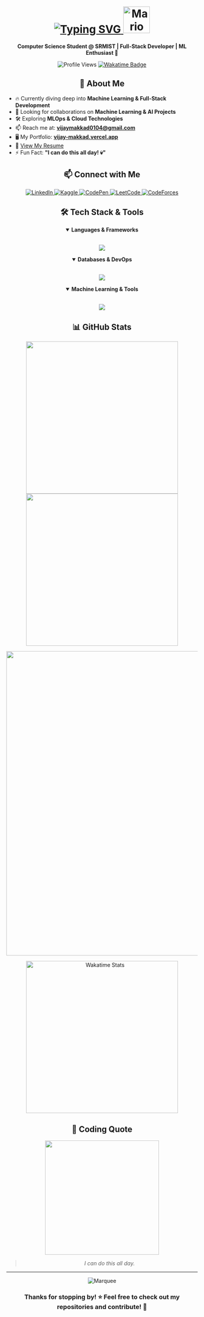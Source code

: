 <h1 align="center">
  <a href="https://git.io/typing-svg">
    <img src="https://readme-typing-svg.demolab.com?font=Poppins&weight=600&size=32&pause=1000&color=61DAFB&center=true&vCenter=true&random=false&width=600&height=100&lines=Hi+%F0%9F%91%8B%F0%9F%8F%BC%2C+Vijay+Makkad+here!" alt="Typing SVG" />
  </a>
  <img alt="Mario Wave" src="https://emojis.slackmojis.com/emojis/images/1613942497/14160/mario_wave.gif?1613942497" width="70">
</h1>

<p align="center">
  <b>Computer Science Student @ SRMIST | Full-Stack Developer | ML Enthusiast 🚀</b>
</p>

<p align="center">
  <img src="https://komarev.com/ghpvc/?username=vijaymakkad&label=Profile%20views&color=0e75b6&style=flat" alt="Profile Views" />
  <a href="https://wakatime.com/@018ed705-c334-443d-b26a-decc81da1151">
    <img src="https://wakatime.com/badge/user/018ed705-c334-443d-b26a-decc81da1151.svg" alt="Wakatime Badge" />
  </a>
</p>

<div align="center">
  
  ## 🚀 About Me
  
</div>

- 🔥 Currently diving deep into **Machine Learning & Full-Stack Development**
- 🤝 Looking for collaborations on **Machine Learning & AI Projects**
- 🛠️ Exploring **MLOps & Cloud Technologies**
- 📫 Reach me at: **[vijaymakkad0104@gmail.com](mailto:vijaymakkad0104@gmail.com)**
- 🖥️ My Portfolio: **[vijay-makkad.vercel.app](https://vijay-makkad.vercel.app/)**
- 📄 [View My Resume](https://drive.google.com/file/d/1kMMs_g6Jns7pdODV5v0sR8kyyAUNIJPK/view?usp=sharing)
- ⚡ Fun Fact: **"I can do this all day! 💀"**

<div align="center">
  
  ## 📫 Connect with Me
  
</div>

<p align="center">
  <a href="https://linkedin.com/in/vijay-makkad-1573681b3" target="_blank">
    <img src="https://img.shields.io/badge/LinkedIn-0077B5?style=for-the-badge&logo=linkedin&logoColor=white" alt="LinkedIn"/>
  </a>
  <a href="https://kaggle.com/vijaymakkad" target="_blank">
    <img src="https://img.shields.io/badge/Kaggle-20BEFF?style=for-the-badge&logo=kaggle&logoColor=white" alt="Kaggle"/>
  </a>
  <a href="https://codepen.io/vijaymakkad" target="_blank">
    <img src="https://img.shields.io/badge/CodePen-000000?style=for-the-badge&logo=codepen&logoColor=white" alt="CodePen"/>
  </a>
  <a href="https://www.leetcode.com/vijay_makkad" target="_blank">
    <img src="https://img.shields.io/badge/LeetCode-FFA116?style=for-the-badge&logo=leetcode&logoColor=black" alt="LeetCode"/>
  </a>
  <a href="https://codeforces.com/profile/vijay_makkad" target="_blank">
    <img src="https://img.shields.io/badge/Codeforces-1F8ACB?style=for-the-badge&logo=codeforces&logoColor=white" alt="CodeForces"/>
  </a>
</p>

<div align="center">
  
  ## 🛠️ Tech Stack & Tools
  
</div>

<details open>
  <summary align="center"><b>Languages & Frameworks</b></summary>
  <br>
  <p align="center">
    <img src="https://skillicons.dev/icons?i=python,cpp,java,javascript,typescript,rust,react,nextjs,nodejs,express,tailwind" />
  </p>
</details>

<details open>
  <summary align="center"><b>Databases & DevOps</b></summary>
  <br>
  <p align="center">
    <img src="https://skillicons.dev/icons?i=mysql,postgresql,mongodb,docker,aws,firebase,git,github,linux,bash" />
  </p>
</details>

<details open>
  <summary align="center"><b>Machine Learning & Tools</b></summary>
  <br>
  <p align="center">
    <img src="https://skillicons.dev/icons?i=tensorflow,pytorch,flask,figma,vscode,postman,graphql" />
  </p>
</details>

<div align="center">
  
  ## 📊 GitHub Stats
  
</div>

<p align="center">
  <img width="400" src="https://github-readme-streak-stats.herokuapp.com/?user=VijayMakkad&theme=react&hide_border=true&border_radius=10" />
  <img width="400" src="https://github-readme-stats.vercel.app/api?username=VijayMakkad&count_private=true&show_icons=true&theme=react&hide_border=true&border_radius=10" />  
</p>

<p align="center">
  <img src="https://github-readme-activity-graph.vercel.app/graph?username=VijayMakkad&bg_color=20232a&color=61dafb&line=61dafb&point=f0fcff&area=true&hide_border=true&radius=8" width="800" />
</p>

<p align="center">
  <img width="400" src="https://github-readme-stats.vercel.app/api/wakatime?username=vijaymakkad&theme=react&hide_border=true&layout=compact&border_radius=10" alt="Wakatime Stats" />
</p>

<div align="center">
  
  ## 🎯 Coding Quote
  
  <img width="300" src="https://media.giphy.com/media/E8OyB7fmX9XSo/giphy.gif" />
  
  <br>
  <blockquote>
    <p><i>I can do this all day.</i></p>
  </blockquote>
</div>

<hr>

<div align="center">
  <img src="https://raw.githubusercontent.com/BrunnerLivio/brunnerlivio/master/images/marquee.svg" alt="Marquee" />

  <h3>Thanks for stopping by! ⭐ Feel free to check out my repositories and contribute! 🚀</h3>
</div>
